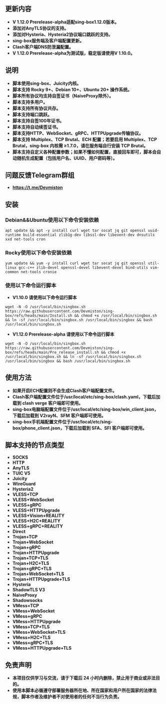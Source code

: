 ## **更新内容**
- **V 1.12.0 Prerelease-alpha适配sing-box1.12.0版本。**
- **添加对AnyTLS协议的支持。**
- **添加对Hysteria、Hysteria2协议端口跳跃的支持。**
- **sing-box服务端及客户端配置更新。**
- **Clash客户端DNS防泄漏配置。**
- **V 1.12.0 Prerelease-alpha为测试版，稳定版请使用V 1.10.0。**

## **说明**
- **脚本使用sing-box、Juicity内核。**
- **脚本支持 Rocky 9+、Debian 10+、Ubuntu 20+ 操作系统。**
- **脚本所有协议均支持自签证书（NaiveProxy除外）。**
- **脚本支持多用户。**
- **脚本支持所有协议共存。**
- **脚本支持端口跳跃。**
- **脚本支持自签100年证书。**
- **脚本支持自动续签证书。**
- **脚本支持HTTP、WebSocket、gRPC、HTTPUpgrade传输协议。**
- **脚本支持 Multiplex、TCP Brutal、ECH 配置；若要启用 Multiplex、TCP Brutal，sing-box 内核需 ≥1.7.0，请在服务端自行安装 TCP Brutal。**
- **脚本支持自定义各种配置参数；如果不懂如何配置，直接回车即可，脚本会自动随机生成配置（包括用户名、UUID、用户密码等）。**

## **问题反馈Telegram群组**
- **https://t.me/Devmiston**

## **安装**
### **Debian&&Ubuntu使用以下命令安装依赖**
```
apt update && apt -y install curl wget tar socat jq git openssl uuid-runtime build-essential zlib1g-dev libssl-dev libevent-dev dnsutils xxd net-tools cron
```
### **Rocky使用以下命令安装依赖**
```
yum update && yum -y install curl wget tar socat jq git openssl util-linux gcc-c++ zlib-devel openssl-devel libevent-devel bind-utils vim-common net-tools cronie
```
### **使用以下命令运行脚本**

- **V1.10.0 请使用以下命令运行脚本**
```
wget -N -O /usr/local/bin/singbox.sh https://raw.githubusercontent.com/Devmiston/sing-box/refs/heads/main/Install.sh && chmod +x /usr/local/bin/singbox.sh && ln -sf /usr/local/bin/singbox.sh /usr/local/bin/singbox && bash /usr/local/bin/singbox.sh
```

- **V1.12.0 Prerelease-alpha 请使用以下命令运行脚本**
```
wget -N -O /usr/local/bin/singbox.sh https://raw.githubusercontent.com/Devmiston/sing-box/refs/heads/main/Pre_release_install.sh && chmod +x /usr/local/bin/singbox.sh && ln -sf /usr/local/bin/singbox.sh /usr/local/bin/singbox && bash /usr/local/bin/singbox.sh
```

## **使用方法**
- **如果开启ECH配置则不会生成Clash客户端配置文件。**
- **Clash客户端配置文件位于/usr/local/etc/sing-box/clash.yaml，下载后加载到 clash verge 客户端即可使用。**
- **sing-box电脑端配置文件位于/usr/local/etc/sing-box/win_client.json，下载后加载到 V2rayN、SFM 客户端即可使用。**
- **sing-box手机端配置文件位于/usr/local/etc/sing-box/phone_client.json，下载后加载到 SFA、SFI 客户端即可使用。**

## **脚本支持的节点类型**
- **SOCKS**
- **HTTP**
- **AnyTLS**
- **TUIC V5**
- **Juicity**
- **WireGuard**
- **Hysteria2**
- **VLESS+TCP**
- **VLESS+WebSocket**
- **VLESS+gRPC**
- **VLESS+HTTPUpgrade**
- **VLESS+Vision+REALITY**
- **VLESS+H2C+REALITY**
- **VLESS+gRPC+REALITY**
- **Direct**
- **Trojan+TCP**
- **Trojan+WebSocket**
- **Trojan+gRPC**
- **Trojan+HTTPUpgrade**
- **Trojan+TCP+TLS**
- **Trojan+H2C+TLS**
- **Trojan+gRPC+TLS**
- **Trojan+WebSocket+TLS**
- **Trojan+HTTPUpgrade+TLS**
- **Hysteria**
- **ShadowTLS V3**
- **NaiveProxy**
- **Shadowsocks**
- **VMess+TCP**
- **VMess+WebSocket**
- **VMess+gRPC**
- **VMess+HTTPUpgrade**   
- **VMess+TCP+TLS**
- **VMess+WebSocket+TLS** 
- **VMess+H2C+TLS**
- **VMess+gRPC+TLS** 
- **VMess+HTTPUpgrade+TLS** 

## **免责声明**
- **本项目仅供学习与交流，请于下载后 24 小时内删除，禁止用于商业或非法目的。**
- **使用本脚本必循遵守部署服务器所在地、所在国家和用户所在国家的法律法规，脚本作者及维护者不对使用者的任何不当行为负责。**
